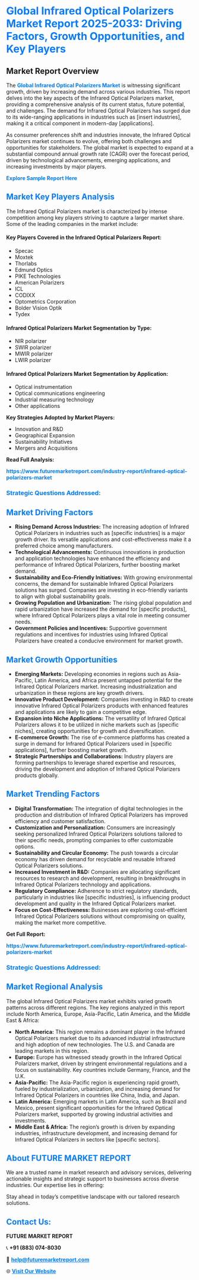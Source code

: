 <h1 style="color: #007BFF;">Global Infrared Optical Polarizers Market Report 2025-2033: Driving Factors, Growth Opportunities, and Key Players</h1>

<section id="overview">
<h2>Market Report Overview</h2>
<p>The <a href="https://www.futuremarketreport.com/industry-report/infrared-optical-polarizers-market" style="color: #007BFF; text-decoration: none;"><strong>Global Infrared Optical Polarizers Market</strong></a> is witnessing significant growth, driven by increasing demand across various industries. This report delves into the key aspects of the Infrared Optical Polarizers market, providing a comprehensive analysis of its current status, future potential, and challenges. The demand for Infrared Optical Polarizers has surged due to its wide-ranging applications in industries such as [insert industries], making it a critical component in modern-day [applications].</p>
<p>As consumer preferences shift and industries innovate, the Infrared Optical Polarizers market continues to evolve, offering both challenges and opportunities for stakeholders. The global market is expected to expand at a substantial compound annual growth rate (CAGR) over the forecast period, driven by technological advancements, emerging applications, and increasing investments by major players.</p>
</section>

<section id="overview">
<p><a href="https://www.futuremarketreport.com/request-sample/reportId=102889" style="color: #007BFF; text-decoration: none;"><strong>Explore Sample Report Here</strong></a></p>
</section>

<section id="key-players">
<h2 style="color: #007BFF;">Market Key Players Analysis</h2>
<p>The Infrared Optical Polarizers market is characterized by intense competition among key players striving to capture a larger market share. Some of the leading companies in the market include:</p>
<h4>Key Players Covered in the Infrared Optical Polarizers Report:</h4>
<ul><li>Specac</li><li>Moxtek</li><li>Thorlabs</li><li>Edmund Optics</li><li>PIKE Technologies</li><li>American Polarizers</li><li>ICL</li><li>CODIXX</li><li>Optometrics Corporation</li><li>Bolder Vision Optik</li><li>Tydex</li></ul>
<h4>Infrared Optical Polarizers Market Segmentation by Type:</h4>
<ul><li>NIR polarizer</li><li>SWIR polarizer</li><li>MWIR polarizer</li><li>LWIR polarizer</li></ul>

<h4>Infrared Optical Polarizers Market Segmentation by Application:</h4>
<ul><li>Optical instrumentation</li><li>Optical communications engineering</li><li>Industrial measuring technology</li><li>Other applications</li></ul>
<p><strong>Key Strategies Adopted by Market Players:</strong></p>
<ul>
<li>Innovation and R&D</li>
<li>Geographical Expansion</li>
<li>Sustainability Initiatives</li>
<li>Mergers and Acquisitions</li>
</ul>
</section>

<section>
<p><strong>Read Full Analysis: </strong></p><a href="https://www.futuremarketreport.com/industry-report/infrared-optical-polarizers-market" style="color: #007BFF; text-decoration: none;"><strong>https://www.futuremarketreport.com/industry-report/infrared-optical-polarizers-market</strong></a>
<h3 style="color: #007BFF;">Strategic Questions Addressed:</h3>
</section>

<section id="driving-factors">
<h2 style="color: #007BFF;">Market Driving Factors</h2>
<ul>
<li><strong>Rising Demand Across Industries:</strong> The increasing adoption of Infrared Optical Polarizers in industries such as [specific industries] is a major growth driver. Its versatile applications and cost-effectiveness make it a preferred choice among manufacturers.</li>
<li><strong>Technological Advancements:</strong> Continuous innovations in production and application technologies have enhanced the efficiency and performance of Infrared Optical Polarizers, further boosting market demand.</li>
<li><strong>Sustainability and Eco-Friendly Initiatives:</strong> With growing environmental concerns, the demand for sustainable Infrared Optical Polarizers solutions has surged. Companies are investing in eco-friendly variants to align with global sustainability goals.</li>
<li><strong>Growing Population and Urbanization:</strong> The rising global population and rapid urbanization have increased the demand for [specific products], where Infrared Optical Polarizers plays a vital role in meeting consumer needs.</li>
<li><strong>Government Policies and Incentives:</strong> Supportive government regulations and incentives for industries using Infrared Optical Polarizers have created a conducive environment for market growth.</li>
</ul>
</section>

<section id="growth-opportunities">
<h2 style="color: #007BFF;">Market Growth Opportunities</h2>
<ul>
<li><strong>Emerging Markets:</strong> Developing economies in regions such as Asia-Pacific, Latin America, and Africa present untapped potential for the Infrared Optical Polarizers market. Increasing industrialization and urbanization in these regions are key growth drivers.</li>
<li><strong>Innovative Product Development:</strong> Companies investing in R&D to create innovative Infrared Optical Polarizers products with enhanced features and applications are likely to gain a competitive edge.</li>
<li><strong>Expansion into Niche Applications:</strong> The versatility of Infrared Optical Polarizers allows it to be utilized in niche markets such as [specific niches], creating opportunities for growth and diversification.</li>
<li><strong>E-commerce Growth:</strong> The rise of e-commerce platforms has created a surge in demand for Infrared Optical Polarizers used in [specific applications], further boosting market growth.</li>
<li><strong>Strategic Partnerships and Collaborations:</strong> Industry players are forming partnerships to leverage shared expertise and resources, driving the development and adoption of Infrared Optical Polarizers products globally.</li>
</ul>
</section>

<section id="trending-factors">
<h2 style="color: #007BFF;">Market Trending Factors</h2>
<ul>
<li><strong>Digital Transformation:</strong> The integration of digital technologies in the production and distribution of Infrared Optical Polarizers has improved efficiency and customer satisfaction.</li>
<li><strong>Customization and Personalization:</strong> Consumers are increasingly seeking personalized Infrared Optical Polarizers solutions tailored to their specific needs, prompting companies to offer customizable options.</li>
<li><strong>Sustainability and Circular Economy:</strong> The push towards a circular economy has driven demand for recyclable and reusable Infrared Optical Polarizers solutions.</li>
<li><strong>Increased Investment in R&D:</strong> Companies are allocating significant resources to research and development, resulting in breakthroughs in Infrared Optical Polarizers technology and applications.</li>
<li><strong>Regulatory Compliance:</strong> Adherence to strict regulatory standards, particularly in industries like [specific industries], is influencing product development and quality in the Infrared Optical Polarizers market.</li>
<li><strong>Focus on Cost-Effectiveness:</strong> Businesses are exploring cost-efficient Infrared Optical Polarizers solutions without compromising on quality, making the market more competitive.</li>
</ul>
</section>

<section>
<p><strong>Get Full Report: </strong></p><a href="https://www.futuremarketreport.com/industry-report/infrared-optical-polarizers-market" style="color: #007BFF; text-decoration: none;"><strong>https://www.futuremarketreport.com/industry-report/infrared-optical-polarizers-market</strong></a>
<h3 style="color: #007BFF;">Strategic Questions Addressed:</h3>
</section>


<section id="regional-analysis">
<h2 style="color: #007BFF;">Market Regional Analysis</h2>
<p>The global Infrared Optical Polarizers market exhibits varied growth patterns across different regions. The key regions analyzed in this report include North America, Europe, Asia-Pacific, Latin America, and the Middle East & Africa:</p>
<ul>
<li><strong>North America:</strong> This region remains a dominant player in the Infrared Optical Polarizers market due to its advanced industrial infrastructure and high adoption of new technologies. The U.S. and Canada are leading markets in this region.</li>
<li><strong>Europe:</strong> Europe has witnessed steady growth in the Infrared Optical Polarizers market, driven by stringent environmental regulations and a focus on sustainability. Key countries include Germany, France, and the U.K.</li>
<li><strong>Asia-Pacific:</strong> The Asia-Pacific region is experiencing rapid growth, fueled by industrialization, urbanization, and increasing demand for Infrared Optical Polarizers in countries like China, India, and Japan.</li>
<li><strong>Latin America:</strong> Emerging markets in Latin America, such as Brazil and Mexico, present significant opportunities for the Infrared Optical Polarizers market, supported by growing industrial activities and investments.</li>
<li><strong>Middle East & Africa:</strong> The region’s growth is driven by expanding industries, infrastructure development, and increasing demand for Infrared Optical Polarizers in sectors like [specific sectors].</li>
</ul>
</section>

<footer>
<h2 style="color: #007BFF;">About FUTURE MARKET REPORT</h2>
<p>We are a trusted name in market research and advisory services, delivering actionable insights and strategic support to businesses across diverse industries. Our expertise lies in offering:</p>

<p>Stay ahead in today’s competitive landscape with our tailored research solutions.</p>

<h2 style="color: #007BFF;">Contact Us:</h2>
<p><strong>FUTURE MARKET REPORT</strong></p>
<p>📞 <strong>+91 (883) 074-8030</strong></p>
<p>📧 <strong><a href="mailto:help@futuremarketreport.com" style="color: #007BFF;">help@futuremarketreport.com</a></strong></p>
<p>🌐 <strong><a href="https://www.futuremarketreport.com/" style="color: #007BFF;">Visit Our Website</a></strong></p>
</footer>